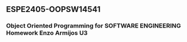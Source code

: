 ## ESPE2405-OOPSW14541 
### Object Oriented Programming for SOFTWARE ENGINEERING Homework Enzo Armijos U3